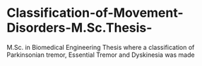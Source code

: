 # Classification-of-Movement-Disorders-M.Sc.Thesis-
M.Sc. in Biomedical Engineering Thesis where a classification of Parkinsonian tremor, Essential Tremor and Dyskinesia was made

